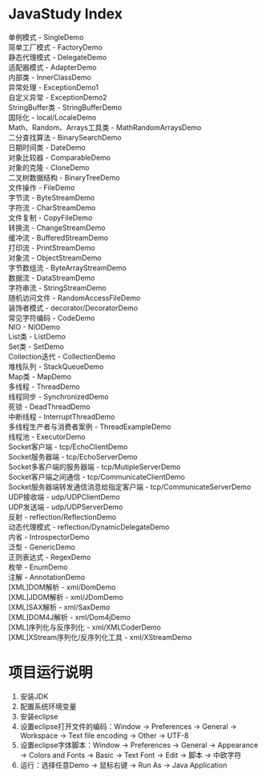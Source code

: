 # JavaStudy Index
单例模式 - SingleDemo <br/>
简单工厂模式 - FactoryDemo <br/>
静态代理模式 - DelegateDemo <br/>
适配器模式 - AdapterDemo <br/>
内部类 - InnerClassDemo <br/>
异常处理 - ExceptionDemo1 <br/>
自定义异常 - ExceptionDemo2 <br/>
StringBuffer类 - StringBufferDemo <br/>
国际化 - local/LocaleDemo <br/>
Math、Random、Arrays工具类 - MathRandomArraysDemo <br/>
二分查找算法 - BinarySearchDemo <br/>
日期时间类 - DateDemo <br/>
对象比较器 - ComparableDemo <br/>
对象的克隆 - CloneDemo <br/>
二叉树数据结构 - BinaryTreeDemo <br/>
文件操作 - FileDemo <br/>
字节流 - ByteStreamDemo <br/>
字符流 - CharStreamDemo <br/>
文件复制 - CopyFileDemo <br/>
转换流 - ChangeStreamDemo <br/>
缓冲流 - BufferedStreamDemo <br/>
打印流 - PrintStreamDemo <br/>
对象流 - ObjectStreamDemo <br/>
字节数组流 - ByteArrayStreamDemo <br/>
数据流 - DataStreamDemo <br/>
字符串流 - StringStreamDemo <br/>
随机访问文件 - RandomAccessFileDemo <br/>
装饰者模式 - decorator/DecoratorDemo <br/>
常见字符编码 - CodeDemo <br/>
NIO - NIODemo <br/>
List类 - ListDemo <br/>
Set类 - SetDemo <br/>
Collection迭代 - CollectionDemo <br/>
堆栈队列 - StackQueueDemo <br/>
Map类 - MapDemo <br/>
多线程 - ThreadDemo <br/>
线程同步 - SynchronizedDemo <br/>
死锁 - DeadThreadDemo <br/>
中断线程 - InterruptThreadDemo <br/>
多线程生产者与消费者案例 - ThreadExampleDemo <br/>
线程池 - ExecutorDemo <br/>
Socket客户端 - tcp/EchoClientDemo <br/>
Socket服务器端 - tcp/EchoServerDemo <br/>
Socket多客户端的服务器端 - tcp/MutipleServerDemo <br/>
Socket客户端之间通信 - tcp/CommunicateClientDemo <br/>
Socket服务器端转发通信消息给指定客户端 - tcp/CommunicateServerDemo <br/>
UDP接收端 - udp/UDPClientDemo <br/>
UDP发送端 - udp/UDPServerDemo <br/>
反射 - reflection/ReflectionDemo <br/>
动态代理模式 - reflection/DynamicDelegateDemo <br/>
内省 - IntrospectorDemo <br/>
泛型 - GenericDemo <br/>
正则表达式 - RegexDemo <br/>
枚举 - EnumDemo <br/>
注解 - AnnotationDemo <br/>
[XML]DOM解析 - xml/DomDemo <br/>
[XML]JDOM解析 - xml/JDomDemo <br/>
[XML]SAX解析 - xml/SaxDemo <br/>
[XML]DOM4J解析 - xml/Dom4jDemo <br/>
[XML]序列化与反序列化 - xml/XMLCoderDemo <br/>
[XML]XStream序列化/反序列化工具 - xml/XStreamDemo <br/>



# 项目运行说明
1. 安装JDK
2. 配置系统环境变量
3. 安装eclipse
4. 设置eclipse打开文件的编码：Window -> Preferences -> General -> Workspace -> Text file encoding -> Other -> UTF-8
5. 设置eclipse字体脚本：Window -> Preferences -> General -> Appearance -> Colors and Fonts -> Basic -> Text Font -> Edit -> 脚本 -> 中欧字符
6. 运行：选择任意Demo -> 鼠标右键 -> Run As -> Java Application




